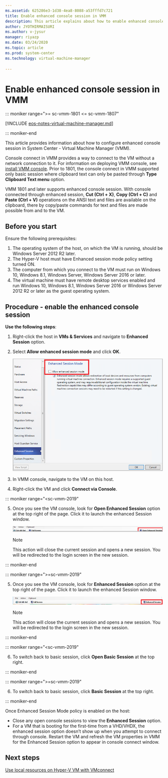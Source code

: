 ```yaml
---
ms.assetid: 625286e3-1d38-4ea8-8088-a53fffd7c721
title: Enable enhanced console session in VMM
description: This article explains about how to enable enhanced console session in System Center VMM.
author: JYOTHIRMAISURI
ms.author: v-jysur
manager: riyazp
ms.date: 03/24/2020
ms.topic: article
ms.prod: system-center
ms.technology: virtual-machine-manager

---
```


# Enable enhanced console session in VMM

::: moniker range=">= sc-vmm-1801 <= sc-vmm-1807"

[!INCLUDE [eos-notes-virtual-machine-manager.md](../includes/eos-notes-virtual-machine-manager.md)]

::: moniker-end

This article provides information about how to configure enhanced console session in System Center - Virtual Machine Manager (VMM).

Console connect in VMM provides a way to connect to the VM without a network connection to it.  For information on deploying VMM console, see [install VMM console](install-console.md). Prior to 1801, the console connect in VMM supported only basic session where clipboard text can only be pasted through **Type Clipboard Text menu** option.

VMM 1801 and later supports enhanced console session. With console connected through enhanced session,  **Cut (Ctrl + X)**, **Copy (Ctrl + C)** and **Paste (Ctrl + V)** operations on the ANSI text and files are available on the clipboard, there by copy/paste commands for text and files are made possible from and to the VM.


## Before you start
Ensure the following prerequisites:

1.  The operating system of the host, on which the VM is running, should be Windows Server 2012 R2 later.
2.	The Hyper-V host must have Enhanced session mode policy setting turned ON.
3.	The computer from which you connect to the VM must run on Windows 10, Windows 8.1, Windows Server, Windows Server 2016 or later.
4.	The virtual machine must have remote desktop services enabled and run Windows 10, Windows 8.1, Windows Server 2016 or Windows Server 2012 R2 or later as the guest operating system.

## Procedure - enable the enhanced console session

**Use the following steps**:

1. Right-click the host in **VMs & Services** and navigate to **Enhanced Session** option.
2. Select **Allow enhanced session mode** and click **OK**.

   ![allow enhanced session](media/enhanced-console/enhanced-console-enable.png)

3. In VMM console, navigate to the VM on this host.
4. Right-click the VM and click **Connect via Console**.


::: moniker range="<sc-vmm-2019"

5. Once you see the VM console, look for **Open Enhanced Session** option at the top right of the page. Click it to launch the enhanced Session window.

   ![enhanced console session](media/enhanced-console/enhanced-console-enabled-status.png)

   > [!NOTE]
   > This action will close the current session and opens a new session. You will be redirected to the login screen in the new session.

 ::: moniker-end

::: moniker range=">=sc-vmm-2019"

  5. Once you see the VM console, look for **Enhanced Session** option at the top right of the page. Click it to launch the enhanced Session window.

      ![enhanced console session](media/enhanced-console/enhanced-console-enabled-status-2019.png)

      > [!NOTE]
      > This action will close the current session and opens a new session. You will be redirected to the login screen in the new session.


::: moniker-end

::: moniker range="<sc-vmm-2019"

6. To switch back to basic session, click **Open Basic Session** at the top right.


::: moniker-end

::: moniker range=">=sc-vmm-2019"

6. To switch back to basic session, click **Basic Session** at the top right.

::: moniker-end

Once Enhanced Session Mode policy is enabled on the host:

- Close any open console sessions to view the **Enhanced Session** option.
- For a VM that is booting for the first-time from a VHD/VHDX, the enhanced session option doesn’t show up when you attempt to connect through console. Restart the VM and refresh the VM properties in VMM for the Enhanced Session option to appear in console connect window.


## Next steps
[Use local resources on Hyper-V VM with VMconnect](/virtualization/hyper-v-on-windows/user-guide/nested-virtualization)